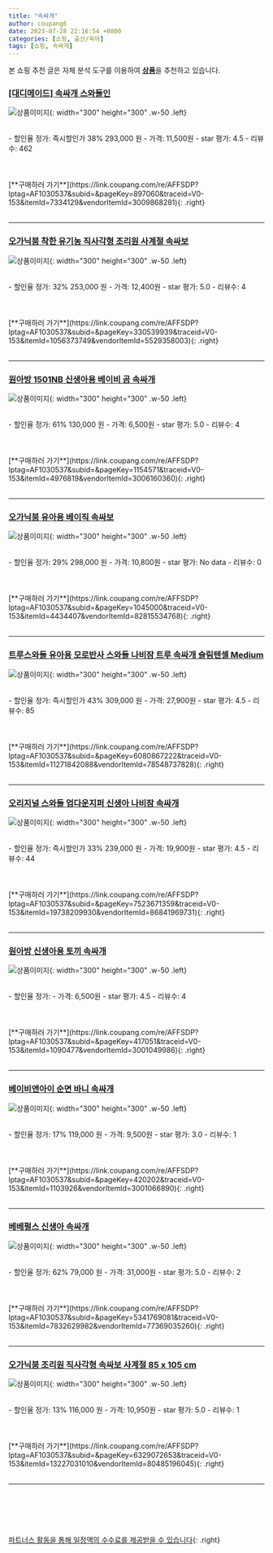 ```yaml
---
title: "속싸개"
author: coupang6
date: 2023-07-28 22:16:54 +0800
categories: [쇼핑, 출산/육아]
tags: [쇼핑, 속싸개]
---
```


본 쇼핑 추천 글은 자체 분석 도구를 이용하여 [**상품**](https://link.coupang.com/a/bao1ui)을 추천하고 있습니다.

### [[대디메이드] 속싸개 스와들인](https://link.coupang.com/re/AFFSDP?lptag=AF1030537&subid=&pageKey=897060&traceid=V0-153&itemId=7334129&vendorItemId=3009868281)

![상품이미지](https://thumbnail10.coupangcdn.com/thumbnails/remote/230x230ex/image/vendor_inventory/images/2016/08/18/14/2/d217a3cd-d4d9-4925-b0f3-026f4359fb8b.jpg){: width="300" height="300" .w-50 .left}


<br>
- 할인율 정가: 즉시할인가 38%  293,000   원
- 가격: 11,500원
- star 평가: 4.5
- 리뷰수: 462
<br>
<br>
<br>
<br>
[**구매하러 가기**](https://link.coupang.com/re/AFFSDP?lptag=AF1030537&subid=&pageKey=897060&traceid=V0-153&itemId=7334129&vendorItemId=3009868281){: .right}
<br>
<br>

---

### [오가닉붐 착한 유기농 직사각형 조리원 사계절 속싸보](https://link.coupang.com/re/AFFSDP?lptag=AF1030537&subid=&pageKey=330539939&traceid=V0-153&itemId=1056373749&vendorItemId=5529358003)

![상품이미지](https://thumbnail6.coupangcdn.com/thumbnails/remote/230x230ex/image/retail/images/2019/10/29/16/8/d93d36f0-9a80-48a8-ad96-9d517601329d.jpg){: width="300" height="300" .w-50 .left}


<br>
- 할인율 정가: 32%  253,000   원
- 가격: 12,400원
- star 평가: 5.0
- 리뷰수: 4
<br>
<br>
<br>
<br>
[**구매하러 가기**](https://link.coupang.com/re/AFFSDP?lptag=AF1030537&subid=&pageKey=330539939&traceid=V0-153&itemId=1056373749&vendorItemId=5529358003){: .right}
<br>
<br>

---

### [원아방 1501NB 신생아용 베이비 곰 속싸개](https://link.coupang.com/re/AFFSDP?lptag=AF1030537&subid=&pageKey=1154571&traceid=V0-153&itemId=4976819&vendorItemId=3006160360)

![상품이미지](https://thumbnail10.coupangcdn.com/thumbnails/remote/230x230ex/image/product/image/vendoritem/2016/06/16/3006160360/90343cbf-8d59-4198-a973-9384e2dd6902.jpg){: width="300" height="300" .w-50 .left}


<br>
- 할인율 정가: 61%  130,000   원
- 가격: 6,500원
- star 평가: 5.0
- 리뷰수: 4
<br>
<br>
<br>
<br>
[**구매하러 가기**](https://link.coupang.com/re/AFFSDP?lptag=AF1030537&subid=&pageKey=1154571&traceid=V0-153&itemId=4976819&vendorItemId=3006160360){: .right}
<br>
<br>

---

### [오가닉붐 유아용 베이직 속싸보](https://link.coupang.com/re/AFFSDP?lptag=AF1030537&subid=&pageKey=1045000&traceid=V0-153&itemId=4434407&vendorItemId=82815534768)

![상품이미지](https://thumbnail10.coupangcdn.com/thumbnails/remote/230x230ex/image/product/image/vendoritem/2015/11/10/3005387014/05dd5c5f-70ab-42b8-a397-670e162ac2bd.jpg){: width="300" height="300" .w-50 .left}


<br>
- 할인율 정가: 29%  298,000   원
- 가격: 10,800원
- star 평가: No data
- 리뷰수: 0
<br>
<br>
<br>
<br>
[**구매하러 가기**](https://link.coupang.com/re/AFFSDP?lptag=AF1030537&subid=&pageKey=1045000&traceid=V0-153&itemId=4434407&vendorItemId=82815534768){: .right}
<br>
<br>

---

### [트루스와들 유아용 모로반사 스와들 나비잠 트루 속싸개 슬림텐셀 Medium](https://link.coupang.com/re/AFFSDP?lptag=AF1030537&subid=&pageKey=6080867222&traceid=V0-153&itemId=11271842088&vendorItemId=78548737828)

![상품이미지](https://thumbnail6.coupangcdn.com/thumbnails/remote/230x230ex/image/rs_quotation_api/bruewmwq/24844672a2e04a66a0ca927cf92e9c32.jpg){: width="300" height="300" .w-50 .left}


<br>
- 할인율 정가: 즉시할인가 43%  309,000   원
- 가격: 27,900원
- star 평가: 4.5
- 리뷰수: 85
<br>
<br>
<br>
<br>
[**구매하러 가기**](https://link.coupang.com/re/AFFSDP?lptag=AF1030537&subid=&pageKey=6080867222&traceid=V0-153&itemId=11271842088&vendorItemId=78548737828){: .right}
<br>
<br>

---

### [오리지널 스와들 업다운지퍼 신생아 나비잠 속싸개](https://link.coupang.com/re/AFFSDP?lptag=AF1030537&subid=&pageKey=7523671359&traceid=V0-153&itemId=19738209930&vendorItemId=86841969731)

![상품이미지](https://thumbnail10.coupangcdn.com/thumbnails/remote/230x230ex/image/vendor_inventory/b26d/6a9aadad069d7a43493e1bfb3a21904e72a6acebcb5c903ef1d5fdefb0ca.jpg){: width="300" height="300" .w-50 .left}


<br>
- 할인율 정가: 즉시할인가 33%  239,000   원
- 가격: 19,900원
- star 평가: 4.5
- 리뷰수: 44
<br>
<br>
<br>
<br>
[**구매하러 가기**](https://link.coupang.com/re/AFFSDP?lptag=AF1030537&subid=&pageKey=7523671359&traceid=V0-153&itemId=19738209930&vendorItemId=86841969731){: .right}
<br>
<br>

---

### [원아방 신생아용 토끼 속싸개](https://link.coupang.com/re/AFFSDP?lptag=AF1030537&subid=&pageKey=417051&traceid=V0-153&itemId=1090477&vendorItemId=3001049986)

![상품이미지](https://thumbnail9.coupangcdn.com/thumbnails/remote/230x230ex/image/product/image/vendoritem/2016/03/30/3001049986/76b0676e-1dba-414c-ae36-bc2637cbf67c.jpg){: width="300" height="300" .w-50 .left}


<br>
- 할인율 정가: 
- 가격: 6,500원
- star 평가: 4.5
- 리뷰수: 4
<br>
<br>
<br>
<br>
[**구매하러 가기**](https://link.coupang.com/re/AFFSDP?lptag=AF1030537&subid=&pageKey=417051&traceid=V0-153&itemId=1090477&vendorItemId=3001049986){: .right}
<br>
<br>

---

### [베이비앤아이 순면 바니 속싸개](https://link.coupang.com/re/AFFSDP?lptag=AF1030537&subid=&pageKey=420202&traceid=V0-153&itemId=1103926&vendorItemId=3001066890)

![상품이미지](https://thumbnail6.coupangcdn.com/thumbnails/remote/230x230ex/image/retail/images/2679017161654-bd5ba8e8-30df-46f7-8d97-01f047c0d77e.jpg){: width="300" height="300" .w-50 .left}


<br>
- 할인율 정가: 17%  119,000   원
- 가격: 9,500원
- star 평가: 3.0
- 리뷰수: 1
<br>
<br>
<br>
<br>
[**구매하러 가기**](https://link.coupang.com/re/AFFSDP?lptag=AF1030537&subid=&pageKey=420202&traceid=V0-153&itemId=1103926&vendorItemId=3001066890){: .right}
<br>
<br>

---

### [베베펄스 신생아 속싸개](https://link.coupang.com/re/AFFSDP?lptag=AF1030537&subid=&pageKey=5341769081&traceid=V0-153&itemId=7832629982&vendorItemId=77369035260)

![상품이미지](https://thumbnail8.coupangcdn.com/thumbnails/remote/230x230ex/image/vendor_inventory/326a/f8127008b2de036a0060f74b9b2f36b63aff0958618f31193196447dacf6.jpg){: width="300" height="300" .w-50 .left}


<br>
- 할인율 정가: 62%  79,000   원
- 가격: 31,000원
- star 평가: 5.0
- 리뷰수: 2
<br>
<br>
<br>
<br>
[**구매하러 가기**](https://link.coupang.com/re/AFFSDP?lptag=AF1030537&subid=&pageKey=5341769081&traceid=V0-153&itemId=7832629982&vendorItemId=77369035260){: .right}
<br>
<br>

---

### [오가닉붐 조리원 직사각형 속싸보 사계절 85 x 105 cm](https://link.coupang.com/re/AFFSDP?lptag=AF1030537&subid=&pageKey=6329072653&traceid=V0-153&itemId=13227031010&vendorItemId=80485196045)

![상품이미지](https://thumbnail10.coupangcdn.com/thumbnails/remote/230x230ex/image/rs_quotation_api/0eg4g7ou/ec4a9d28c28b44e0946cd44c7a605b22.jpg){: width="300" height="300" .w-50 .left}


<br>
- 할인율 정가: 13%  116,000   원
- 가격: 10,950원
- star 평가: 5.0
- 리뷰수: 1
<br>
<br>
<br>
<br>
[**구매하러 가기**](https://link.coupang.com/re/AFFSDP?lptag=AF1030537&subid=&pageKey=6329072653&traceid=V0-153&itemId=13227031010&vendorItemId=80485196045){: .right}
<br>
<br>

---
<br><br><br><br><br> [파트너스 활동을 통해 일정액의 수수료를 제공받을 수 있습니다](https://link.coupang.com/a/bao1ui){: .right}